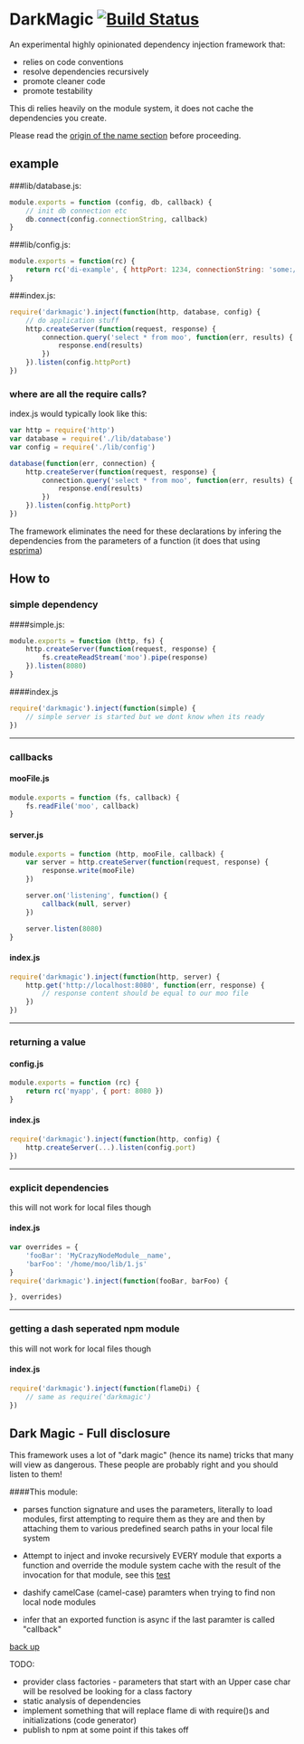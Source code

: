 # DarkMagic [![Build Status](https://secure.travis-ci.org/kessler/darkmagic.png?branch=master)](http://travis-ci.org/kessler/darkmagic)

An experimental highly opinionated dependency injection framework that:

* relies on code conventions
* resolve dependencies recursively
* promote cleaner code
* promote testability

This di relies heavily on the module system, it does not cache the dependencies you create.

Please read the [origin of the name section](#dark-magic---full-disclosure) before proceeding.

## example
###lib/database.js:
```javascript
module.exports = function (config, db, callback) {
	// init db connection etc
	db.connect(config.connectionString, callback)
}
```
###lib/config.js:
```javascript
module.exports = function(rc) {
	return rc('di-example', { httpPort: 1234, connectionString: 'some://thing' })
}
```
###index.js:
```javascript
require('darkmagic').inject(function(http, database, config) {
	// do application stuff
	http.createServer(function(request, response) {
		connection.query('select * from moo', function(err, results) {
			response.end(results)
		})
	}).listen(config.httpPort)
})
```
### where are all the require calls?
index.js would typically look like this:
```javascript
var http = require('http')
var database = require('./lib/database')
var config = require('./lib/config')

database(function(err, connection) {
	http.createServer(function(request, response) {
		connection.query('select * from moo', function(err, results) {
			response.end(results)
		})
	}).listen(config.httpPort)
})
```
The framework eliminates the need for these declarations by infering the dependencies from the parameters of a function (it does that using [esprima](http://esprima.org/))

## How to

### simple dependency
####simple.js:
```javascript
module.exports = function (http, fs) {
	http.createServer(function(request, response) {
		fs.createReadStream('moo').pipe(response)
	}).listen(8080)
}
```
####index.js
```javascript
require('darkmagic').inject(function(simple) {
	// simple server is started but we dont know when its ready
})
```
--------------------------------
### callbacks
#### mooFile.js
```javascript
module.exports = function (fs, callback) {
	fs.readFile('moo', callback)
}
```
#### server.js
```javascript
module.exports = function (http, mooFile, callback) {
	var server = http.createServer(function(request, response) {
		response.write(mooFile)
	})

	server.on('listening', function() {
		callback(null, server)
	})

	server.listen(8080)
}
```
#### index.js
```javascript
require('darkmagic').inject(function(http, server) {
	http.get('http://localhost:8080', function(err, response) {
		// response content should be equal to our moo file
	})
})
```
--------------------------------
### returning a value
#### config.js
```javascript
module.exports = function (rc) {
	return rc('myapp', { port: 8080 })
}
```
#### index.js
```javascript
require('darkmagic').inject(function(http, config) {
	http.createServer(...).listen(config.port)
})
```
--------------------------------
### explicit dependencies
this will not work for local files though

#### index.js
```javascript
var overrides = {
	'fooBar': 'MyCrazyNodeModule__name',
	'barFoo': '/home/moo/lib/1.js'
}
require('darkmagic').inject(function(fooBar, barFoo) {

}, overrides)
```

--------------------------------
### getting a dash seperated npm module
this will not work for local files though

#### index.js
```javascript
require('darkmagic').inject(function(flameDi) {
	// same as require('darkmagic')
})
```

## Dark Magic - Full disclosure
This framework uses a lot of "dark magic" (hence its name) tricks that many will view as dangerous. These people are probably right and you should listen to them!

####This module:
- parses function signature and uses the parameters, literally to load modules, first attempting to require them as they are and then by attaching them to various predefined search paths in your local file system

- Attempt to inject and invoke recursively EVERY module that exports a function and override the module system cache with the result of the invocation for that module, see this [test](https://github.com/kessler/darkmagic/blob/master/test/Injector.test.js#L127)

- dashify camelCase (camel-case) paramters when trying to find non local node modules

- infer that an exported function is async if the last paramter is called "callback"

[back up](#darkmagic-)

TODO:

- provider class factories - parameters that start with an Upper case char will be resolved be looking for a class factory
- static analysis of dependencies
- implement something that will replace flame di with require()s and initializations (code generator)
- publish to npm at some point if this takes off